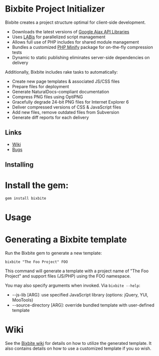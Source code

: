 # Bixbite Project Initializer

Bixbite creates a project structure optimal for client-side development.

* Downloads the latest versions of [Google Ajax API Libraries](http://code.google.com/apis/ajaxlibs/)
* Uses [LABjs](http://labjs.com/) for parallelized script management
* Allows full use of PHP includes for shared module management
* Bundles a customized [PHP Minify](http://code.google.com/p/minify/) package for on-the-fly compression tests
* Dynamic to static publishing eliminates server-side dependencies on delivery

Additionally, Bixbite includes rake tasks to automatically:

* Create new page templates & associated JS/CSS files
* Prepare files for deployment
* Generate NaturalDocs-compliant documentation
* Compress PNG files using OptiPNG
* Gracefully degrade 24-bit PNG files for Internet Explorer 6
* Deliver compressed versions of CSS & JavaScript files
* Add new files, remove outdated files from Subversion
* Generate diff reports for each delivery

## Links

 * [Wiki](http://wiki.github.com/doctyper/bixbite)
 * [Bugs](http://github.com/doctyper/bixbite/issues)

## Installing

# Install the gem:
    gem install bixbite

# Usage

# Generating a Bixbite template

Run the Bixbite gem to generate a new template:

    bixbite "The Foo Project" FOO

This command will generate a template with a project name of "The Foo Project" and support files (JS/PHP) using the FOO namespace.

You may also specify arguments when invoked. Via `bixbite --help`:

 * --js-lib [ARG]: use specified JavaScript library (options: jQuery, YUI, MooTools)
 * --source-directory [ARG]: override bundled template with user-defined template

# Wiki

See the [Bixbite wiki](http://wiki.github.com/doctyper/bixbite) for details on how to utilize the generated template. It also contains details on how to use a customized template if you so wish.
